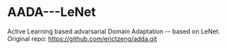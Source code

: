 # AADA---LeNet
Active Learning based advarsarial Domain Adaptation -- based on LeNet. Original repo: https://github.com/erictzeng/adda.git
